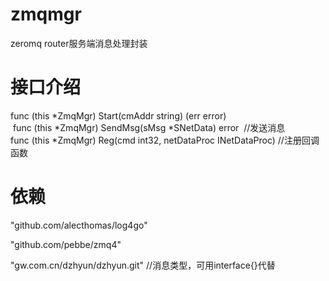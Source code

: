 # zmqmgr
zeromq  router服务端消息处理封装
# 接口介绍
  
  func (this *ZmqMgr) Start(cmAddr string) (err error)  
  func (this *ZmqMgr) SendMsg(sMsg *SNetData) error  //发送消息  
  func (this *ZmqMgr) Reg(cmd int32, netDataProc INetDataProc) //注册回调函数
# 依赖
  
  "github.com/alecthomas/log4go"
  
  "github.com/pebbe/zmq4"
  
  "gw.com.cn/dzhyun/dzhyun.git" //消息类型，可用interface{}代替
